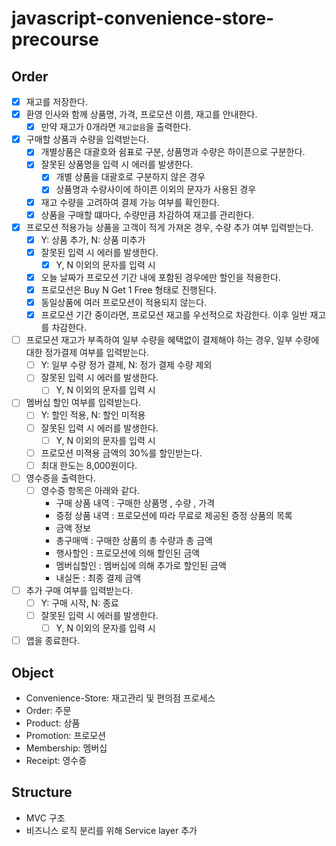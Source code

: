 # javascript-convenience-store-precourse

## Order

- [x] 재고를 저장한다.
- [x] 환영 인사와 함께 상품명, 가격, 프로모션 이름, 재고를 안내한다.
  - [x] 만약 재고가 0개라면 `재고없음`을 출력한다.
- [x] 구매할 상품과 수량을 입력받는다.
  - [x] 개별상품은 대괄호와 쉼표로 구분, 상품명과 수량은 하이픈으로 구분한다.
  - [x] 잘못된 상품명을 입력 시 에러를 발생한다.
    - [x] 개별 상품을 대괄호로 구분하지 않은 경우
    - [x] 상품명과 수량사이에 하이픈 이외의 문자가 사용된 경우
  - [x] 재고 수량을 고려하여 결제 가능 여부를 확인한다.
  - [x] 상품을 구매할 떄마다, 수량만큼 차감하여 재고를 관리한다.
- [x] 프로모션 적용가능 상품을 고객이 적게 가져온 경우, 수량 추가 여부 입력받는다.
  - [x] Y: 상품 추가, N: 상품 미추가
  - [x] 잘못된 입력 시 에러를 발생한다.
    - [x] Y, N 이외의 문자를 입력 시
  - [x] 오늘 날짜가 프로모션 기간 내에 포함된 경우에만 할인을 적용한다.
  - [x] 프로모션은 Buy N Get 1 Free 형태로 진행된다.
  - [x] 동일상품에 여러 프로모션이 적용되지 않는다.
  - [x] 프로모션 기간 중이라면, 프로모션 재고를 우선적으로 차감한다. 이후 일반 재고를 차감한다.
- [ ] 프로모션 재고가 부족하여 일부 수량을 혜택없이 결제해야 하는 경우, 일부 수량에 대한 정가결제 여부를 입력받는다.
  - [ ] Y: 일부 수량 정가 결제, N: 정가 결제 수량 제외
  - [ ] 잘못된 입력 시 에러를 발생한다.
    - [ ] Y, N 이외의 문자를 입력 시
- [ ] 멤버십 할인 여부를 입력받는다.
  - [ ] Y: 할인 적용, N: 할인 미적용
  - [ ] 잘못된 입력 시 에러를 발생한다.
    - [ ] Y, N 이외의 문자를 입력 시
  - [ ] 프로모션 미젹용 금액의 30%를 할인받는다.
  - [ ] 최대 한도는 8,000원이다.
- [ ] 영수증을 출력한다.
  - [ ] 영수증 항목은 아래와 같다.
    - 구매 상품 내역 : 구매한 상품명 , 수량 , 가격
    - 증정 상품 내역 : 프로모션에 따라 무료로 제공된 증정 상품의 목록
    - 금액 정보
    - 총구매액 : 구매한 상품의 총 수량과 총 금액
    - 행사할인 : 프로모션에 의해 할인된 금액
    - 멤버십할인 : 멤버십에 의해 추가로 할인된 금액
    - 내실돈 : 최종 결제 금액
- [ ] 추가 구매 여부를 입력받는다.
  - [ ] Y: 구매 시작, N: 종료
  - [ ] 잘못된 입력 시 에러를 발생한다.
    - [ ] Y, N 이외의 문자를 입력 시
- [ ] 앱을 종료한다.

## Object

- Convenience-Store: 재고관리 및 편의점 프로세스
- Order: 주문
- Product: 상품
- Promotion: 프로모션
- Membership: 멤버십
- Receipt: 영수증

## Structure

- MVC 구조
- 비즈니스 로직 분리를 위해 Service layer 추가
